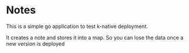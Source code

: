 # Notes

This is a simple go application to test k-native deployment. <br />

It creates a note and stores it into a map. So you can lose the data once a new version is deployed <br />
